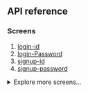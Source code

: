##  API reference
### Screens

1. [login-id](https://auth0.github.io/universal-login/classes/Classes.LoginId.html)
2. [login-Password](https://auth0.github.io/universal-login/classes/Classes.LoginPassword.html)
3. [signup-id](https://auth0.github.io/universal-login/classes/Classes.SignupId.html)
4. [signup-password](https://auth0.github.io/universal-login/classes/Classes.SignupPassword.html)
<details>
  <summary>Explore more screens...</summary>

  5. [login-passwordless-email-code](https://auth0.github.io/universal-login/classes/Classes.LoginPasswordlessEmailCode.html)
  6. [login-passwordless-sms-otp](https://auth0.github.io/universal-login/classes/Classes.LoginPasswordlessSmsOtp.html)
  7. [passkey-enrollment](https://auth0.github.io/universal-login/classes/Classes.PasskeyEnrollment.html)
  8. [passkey-enrollment-local](https://auth0.github.io/universal-login/classes/Classes.PasskeyEnrollmentLocal.html)
  9. [phone-identifier-enrollment](https://auth0.github.io/universal-login/classes/Classes.PhoneIdentifierEnrollment.html)
  10. [phone-identifier-challenge](https://auth0.github.io/universal-login/classes/Classes.PhoneIdentifierChallenge.html)
  11. [email-identifier-challenge](https://auth0.github.io/universal-login/classes/Classes.EmailIdentifierChallenge.html)
  12. [interstitial-captcha](https://auth0.github.io/universal-login/classes/Classes.InterstitialCaptcha.html)
  13. [login](https://auth0.github.io/universal-login/classes/Classes.Login.html)
  14. [signup](https://auth0.github.io/universal-login/classes/Classes.Signup.html)
  15. [reset-password-email](https://auth0.github.io/universal-login/classes/Classes.ResetPasswordEmail.html)
  16. [reset-password-request](https://auth0.github.io/universal-login/classes/Classes.ResetPasswordRequest.html)
  17. [reset-password](https://auth0.github.io/universal-login/classes/Classes.ResetPassword.html)
  18. [reset-password-error](https://auth0.github.io/universal-login/classes/Classes.ResetPasswordError.html)
# Auth0 ACUL JS SDK

![ACUL JS SDK](https://cdn.auth0.com/website/sdks/banners/auth0-acul-js-banner.png)

<div align="center">

[![NPM Version](https://img.shields.io/npm/v/@auth0/auth0-acul-js)](https://www.npmjs.com/package/@auth0/auth0-acul-js)
[![Downloads](https://img.shields.io/npm/dw/@auth0/auth0-acul-js)](https://www.npmjs.com/package/@auth0/auth0-acul-js)
[![codecov](https://codecov.io/gh/auth0/auth0-acul-js/branch/main/graph/badge.svg)](https://codecov.io/gh/auth0/auth0-acul-js)
[![License](https://img.shields.io/badge/License-MIT-blue.svg?style=flat)](https://opensource.org/licenses/MIT)

</div>

<div align='center'>

📚 [Documentation](#-documentation) - 🚀 [Getting Started](#-getting-started) - 💻 [API Reference](#-api-reference) - 💬 [Feedback](#-feedback)

</div>

The **Auth0 ACUL JS SDK** enables you to work with Advanced Customization for Universal Login.

It simplifies integrating authentication screens (login, signup, passwordless, passkey enrollment, etc.) into your web applications, providing the necessary tools for seamless implementation.

> [!CAUTION]
>
> This feature is still in **Early Access**. Please contact your Account Manager to get this feature enabled on your Auth0 tenant. [read more...](#legal)

## 📚 Documentation

- [Quickstart](https://auth0.com/docs/customize/login-pages/advanced-customizations/getting-started/sdk-quickstart) - our guide for setting up the SDK on your app.
- [Guides](https://auth0.com/docs/customize/login-pages/advanced-customizations/screens) - more guides for common use cases
- [Examples](https://github.com/auth0/universal-login/tree/master/packages/auth0-acul-js/examples) - code snippets for different customization use cases.
- [FAQs](FAQ.md) - Find answers to frequently asked questions about the Auth0 ACUL JS SDK.

## 🚀 Getting started

### Prerequisites
Before starting, ensure that you have the following setup:

1. **Custom Domain**: Ensure that a custom domain is configured for your Auth0 tenant.
2. **Screen Configuration**: Set up the required authentication screens within your Auth0 flow.  
   For detailed steps, refer to the [Configure ACUL Screens](https://auth0.com/docs/customize/login-pages/advanced-customizations/getting-started/configure-acul-screens).

### Installation

You can easily install the SDK via [npm](https://npmjs.org):

```sh
npm install @auth0/auth0-acul-js
```


After installing the SDK, you can import the relevant screen module, which you want to configure

### Importing Screens

```js
// Default import of any particular screen, eg: login-id screen
import  LoginId  from '@auth0/auth0-acul-js/login-id'; 

// Named import of any screen
import  { LoginId }  from '@auth0/auth0-acul-js'; 

// Default import of all screens
import  * as Screens  from '@auth0/auth0-acul-js'; 

```
Note: For more details on import paths for all screens, refer to the [FAQ's](FAQ.md).

## 👨‍💻 Usage

### Adding Functionality to Your Screens

Let’s look at an example for adding logic to the `login-id` screen.

#### Example: Add Logic to Login Button
```typescript
  import  LoginId  from '@auth0/auth0-acul-js/login-id';

  const loginIdManager = new LoginId();

  // Trigger the login method on button click
  loginIdManager.login({
    username: "testUser"
  });
``` 

#### Get List of Mandatory Fields for Login
 ```typescript
 const { transaction } = loginIdManager
 const requiredFields = transaction.getActiveIdentifiers();
 ```

 #### Integrating Social Connections for Login
To allow users to login via social connections (e.g., Google, Facebook), use the following snippet

```typescript
import  LoginId  from "@auth0/auth0-acul-js/login-id";
const loginIdManager = new LoginId();

// Check if alternateConnections is available and has at least one item
if (!loginIdManager.transaction.getAlternateConnections()) {
  console.error('No alternate connections available.');
}

// Select the first available connection (users can select any available connection)
const selectedConnection = alternateConnections[0];

// Log the chosen connection for debugging or informational purposes
console.log(`Selected connection: ${selectedConnection.name}`);

// Proceed with social login using the selected connection
loginIdManager.socialLogin({
  connection: selectedConnection.name,
})
```
For more examples, visit our [examples](https://github.com/auth0/universal-login/blob/master/packages/auth0-acul-js/examples/login-id.md)

## Quick Start with Boilerplate App
Get up and running quickly with our boilerplate starter template: [Link](https://github.com/auth0/auth0-acul-react-boilerplate)

## 💻 API reference
### Screens

| No.    | Prompt             | Screen Name       | Documentation Link                                                                                    |
|--------|--------------------|-------------------|--------------------------------------------------------------------------------------------|
| 1      | login              | login             | [Link](https://auth0.github.io/universal-login/classes/Classes.Login.html)                 |
| 2      | loginId            | login-id          | [Link](https://auth0.github.io/universal-login/classes/Classes.LoginId.html)               |
| 3      | login-password     | login-password    | [Link](https://auth0.github.io/universal-login/classes/Classes.LoginPassword.html)         |
| 4      | signup-id          | signup-id         | [Link](https://auth0.github.io/universal-login/classes/Classes.SignupId.html)              |
| 5      | signup-password    | signup-password   | [Link](https://auth0.github.io/universal-login/classes/Classes.SignupPassword.html)        |

<details>
  <summary>Explore more screens...</summary>

| No.    | Prompt                         | Screen Name                                      | Documentation Link                                                                                                                        |
|--------|--------------------------------|-------------------------------------------|-------------------------------------------------------------------------------------------------------|
| 6      | login-passwordless             | login-passwordless-email-code             | [Link](https://auth0.github.io/universal-login/classes/Classes.LoginPasswordlessEmailCode.html)   |
| 7      | login-passwordless             | login-passwordless-sms-otp                | [Link](https://auth0.github.io/universal-login/classes/Classes.LoginPasswordlessSmsOtp.html)      |
| 8      | passkeys                       | passkey-enrollment                        | [Link](https://auth0.github.io/universal-login/classes/Classes.PasskeyEnrollment.html)                |
| 9      | passkeys                       | passkey-enrollment-local                  | [Link](https://auth0.github.io/universal-login/classes/Classes.PasskeyEnrollmentLocal.html)           |
| 10     | phone-identifier-enrollment    | phone-identifier-enrollment               | [Link](https://auth0.github.io/universal-login/classes/Classes.PhoneIdentifierEnrollment.html)    |
| 11     | phone-identifier-challenge     | phone-identifier-challenge                | [Link](https://auth0.github.io/universal-login/classes/Classes.PhoneIdentifierChallenge.html)         |
| 12     | email-identifier-challenge     | email-identifier-challenge                | [Link](https://auth0.github.io/universal-login/classes/Classes.EmailIdentifierChallenge.html)     |
| 13     | captcha                        | interstitial-captcha                      | [Link](https://auth0.github.io/universal-login/classes/Classes.InterstitialCaptcha.html)      |
| 14     | reset-password                 | reset-password-email                      | [Link](https://auth0.github.io/universal-login/classes/Classes.ResetPasswordEmail.html)       |
| 15     | reset-password                 | reset-password-request                    | [Link](https://auth0.github.io/universal-login/classes/Classes.ResetPasswordRequest.html)        |
| 16     | reset-password                 | reset-password                            | [Link](https://auth0.github.io/universal-login/classes/Classes.ResetPassword.html)                |
| 17     | reset-password                 | reset-password-error                      | [Link](https://auth0.github.io/universal-login/classes/Classes.ResetPasswordError.html)            |
| 18     | reset-password                 | reset-password-success                    | [Link](https://auth0.github.io/universal-login/classes/Classes.ResetPasswordSuccess.html)         |
| 19     | signup                         | signup                                    | [Link](https://auth0.github.io/universal-login/classes/Classes.Signup.html)                        |
| 20     | mfa                            | mfa-detect-browser-capabilities           | [Link](https://auth0.github.io/universal-login/classes/Classes.MfaDetectBrowserCapabilities.html)   |
| 21     | mfa                            | mfa-enroll-result                         | [Link](https://auth0.github.io/universal-login/classes/Classes.MfaEnrollResult.html)   |
| 22     | mfa                            | mfa-begin-enroll-options                  | [Link](https://auth0.github.io/universal-login/classes/Classes.MfaBeginEnrollOptions.html)       |
| 23     | mfa                            | mfa-login-options                         | [Link](https://auth0.github.io/universal-login/classes/Classes.MfaLoginOptions.html)   |
| 24     | mfa-push                       | mfa-push-enrollment-qr                    | [Link](https://auth0.github.io/universal-login/classes/Classes.MfaPushEnrollmentQr.html)            |
| 25     | mfa-push                       | mfa-push-welcome                          | [Link](https://auth0.github.io/universal-login/classes/Classes.MfaPushWelcome.html)            |
| 26     | mfa-push                       | mfa-push-challenge-push                   | [Link](https://auth0.github.io/universal-login/classes/Classes.MfaPushChallengePush.html)   |
| 27     | mfa-push                       | mfa-push-list                             | [Link](https://auth0.github.io/universal-login/classes/Classes.MfaPushList.html)                   |
| 28     | mfa-sms                        | mfa-country-codes                         | [Link](https://auth0.github.io/universal-login/classes/Classes.MfaCountryCodes.html)              |
| 29     | mfa-sms                        | mfa-sms-challenge                         |   [Link](https://auth0.github.io/universal-login/classes/Classes.MfaSmsChallenge.html)                 |
| 30     | mfa-sms                        | mfa-sms-enrollment                        | [Link](https://auth0.github.io/universal-login/classes/Classes.MfaSmsEnrollment.html)           |
| 31     | mfa-sms                        | mfa-sms-list                              |  [Link](https://auth0.github.io/universal-login/classes/Classes.MfaSmsList.html)                  |
| 32     | mfa-email                      | mfa-email-challenge                       | [Link](https://auth0.github.io/universal-login/classes/Classes.MfaEmailChallenge.html)   |
| 33     | mfa-email                      | mfa-email-list                            | [Link](https://auth0.github.io/universal-login/classes/Classes.MfaEmailList.html)   |
| 34     | invitatino                     | accept-invitation                         | [Link](https://auth0.github.io/universal-login/classes/Classes.AcceptInvitation.html)   |
| 35     | organizations                  | organization-picker                       | [Link](https://auth0.github.io/universal-login/classes/Classes.OrganizationPicker.html)        |
| 36     | organizations                  | organization-selection                    | [Link](https://auth0.github.io/universal-login/classes/Classes.OrganizationSelection.html)        |
| 37     | reset-password                 | mfa-otp-challenge                         | [Link](https://auth0.github.io/universal-login/classes/Classes.MfaOtpChallenge.html)   |
| 38     | mfa-otp                        | mfa-otp-enrollment-code                   | [Link](https://auth0.github.io/universal-login/classes/Classes.MfaOtpEnrollmentCode.html)   |
| 39     | mfa-otp                        | mfa-otp-enrollment-qr                     | [Link](https://auth0.github.io/universal-login/classes/Classes.MfaOtpEnrollmentQr.html)   |
| 40     | reset-password                 | reset-password-mfa-email-challenge        | [Link](https://auth0.github.io/universal-login/classes/Classes.ResetPasswordMfaEmailChallenge.html)  |
| 41     | reset-password                 | reset-password-mfa-push-challenge-push    | [Link](https://auth0.github.io/universal-login/classes/Classes.ResetPasswordMfaPushChallengePush.html)|
| 42     | reset-password                 | mfa-sms-challenge                         | [Link](https://auth0.github.io/universal-login/classes/Classes.ResetPasswordMfaSmsChallenge.html)   |
| 43     | reset-password                 | reset-password-mfa-otp-challenge          | [Link](https://auth0.github.io/universal-login/classes/Classes.OrganizationSelection.html)   |
| 44     | mfa-phone                      | mfa-phone-enrollment                      | [Link](https://auth0.github.io/universal-login/classes/Classes.MfaPhoneEnrollment.html)   |
| 45     | mfa-voice                      | mfa-voice-enrollment                      | [Link](https://auth0.github.io/universal-login/classes/Classes.MfaVoiceEnrollment.html)   |
| 46     | mfa-recovery-code              | mfa-recovery-code-challenge               | [Link](https://auth0.github.io/universal-login/classes/Classes.MfaRecoveryCodeChallenge.html)   |
| 47     | device-flow                    | device-code-activation-allowed            | [Link](https://auth0.github.io/universal-login/classes/Classes.DeviceCodeActivationAllowed.html)   |
| 48     | device-flow                    | device-code-activation-denied             | [Link](https://auth0.github.io/universal-login/classes/Classes.DeviceCodeActivationDenied.html)   |
| 49     | device-flow                    | device-code-activation                    | [Link](https://auth0.github.io/universal-login/classes/Classes.DeviceCodeActivation.html)   |
| 50     | reset-password             | reset-password-mfa-recovery-code-challenge | [Link](https://auth0.github.io/universallogin/classes/Classes.ResetPasswordMfaRecoveryCodeChallenge.html) |
| 51     | reset-password                 | reset-password-mfa-voice                  | [Link](https://auth0.github.io/universal-login/classes/Classes.ResetPasswordMfaVoiceChallenge.html)   |
| 52     | common                         | redeem-ticket                             | [Link](https://auth0.github.io/universal-login/classes/Classes.RedeemTicket.html)   |
| 53     | device-flow                    | device-code-confirmation                  | [Link](https://auth0.github.io/universal-login/classes/Classes.DeviceCodeConfirmation.html)   |
| 54     | mfa-phone                      | mfa-phone-challenge                       | [Link](https://auth0.github.io/universal-login/classes/Classes.MfaPhoneChallenge.html) |
| 55     | mfa-voice                      | mfa-voice-challenge                       | [Link](https://auth0.github.io/universal-login/classes/Classes.MfaVoiceChallenge.html)   |
| 56     | mfa-recovery-code              | mfa-recovery-code-enrollment              | [Link](https://auth0.github.io/universal-login/classes/Classes.MfaRecoveryCodeEnrollment.html)   |
| 57     | reset-password                 | reset-password-mfa-phone-challenge        | [Link](https://auth0.github.io/universal-login/classes/Classes.ResetPasswordMfaPhoneChallenge.html)   |
| 58     | mfa-recovery-code              | mfa-recovery-code-challenge-new-code      | [Link](https://auth0.github.io/universal-login/classes/Classes.MfaRecoveryCodeChallengeNewCode.html) |
| 59     | logout                         | logout                                    | [Link](https://auth0.github.io/universal-login/classes/Classes.Logout.html) |
| 60     | logout                         | logout-aborted                            | [Link](https://auth0.github.io/universal-login/classes/Classes.LogoutAborted.html) |
| 61     | logout                         | logout-complete                           | [Link](https://auth0.github.io/universal-login/classes/Classes.LogoutComplete.html) |
| 62     | email-verification             | email-verification-result                 | [Link](https://auth0.github.io/universal-login/classes/Classes.EmailVerificationResult.html) |
| 63     | login-email-verification       | login-email-verification                  | [Link](https://auth0.github.io/universal-login/classes/Classes.LoginEmailVerification.html) |
| 64     |mfa-webauthn                    | mfa-webauthn-platform-enrollment        | [Link](https://auth0.github.io/universal-login/classes/Classes.MfaWebAuthnPlatformEnrollment.html)                        |
| 65     |mfa-webauthn                    | mfa-webauthn-error        | [Link](https://auth0.github.io/universal-login/classes/Classes.MfaWebAuthnError.html)                        |
| 66     |mfa-webauthn                    | mfa-webauthn-roaming-enrollment          | [Link](https://auth0.github.io/universal-login/classes/Classes.MfaWebAuthnRoamingEnrollment.html)   |
| 67     |mfa-webauthn                    | mfa-webauthn-roaming-challenge          | [Link](https://auth0.github.io/universal-login/classes/Classes.MfaWebAuthnRoamingChallenge.html)   |
| 68     |mfa-webauthn                    | mfa-webauthn-platform-challenge          | [Link](https://auth0.github.io/universal-login/classes/Classes.MfaWebAuthnPlatformChallenge.html)   |
| 69     |mfa-webauthn                    | mfa-webauthn-enrollment-success          | [Link](https://auth0.github.io/universal-login/classes/Classes.MfaWebAuthnEnrollmentSuccess.html)   |
| 70     |mfa-webauthn                    | mfa-webauthn-change-key-nickname          | [Link](https://auth0.github.io/universal-login/classes/Classes.MfaWebAuthnChangeKeyNickname.html)   |
| 71     |reset-password                    | reset-password-mfa-webauthn-platform-challenge | [Link](https://auth0.github.io/universal-login/classes/Classes.ResetPasswordMfaWebAuthnPlatformChallenge.html)                |
| 72     |reset-password                    | reset-password-mfa-webauthn-roaming-challenge | [Link](https://auth0.github.io/universal-login/classes/Classes.ResetPasswordMfaWebAuthnRoamingChallenge.html)   |
| 73     |consent                   | consent | [Link](https://auth0.github.io/universal-login/classes/Classes.consent.html)   |
| 74     |brute-force-protection-unblock                   | brute-force-protection-unblock | [Link](https://auth0.github.io/universal-login/classes/Classes.BruteForceProtectionUnblock.html)   |
| 73     |brute-force-protection-unblock-success                     | brute-force-protection-unblock-success   | [Link](https://auth0.github.io/universal-login/classes/Classes.BruteForceProtectionUnblockSuccess.html)   |
| 73     |brute-force-protection-unblock-failure                     | brute-force-protection-unblock-failure   | [Link](https://auth0.github.io/universal-login/classes/Classes.BruteForceProtectionUnblockFailure.html)   |
</details>




## 💬 Feedback

### Contributing

We appreciate feedback and contribution to this repo! Before you get started, please see the following:

- [Auth0's general contribution guidelines](https://github.com/auth0/open-source-template/blob/master/GENERAL-CONTRIBUTING.md)
- [Auth0's code of conduct guidelines](https://github.com/auth0/open-source-template/blob/master/CODE-OF-CONDUCT.md)

### Raise an issue

To provide feedback or report a bug, please [raise an issue on our issue tracker](https://github.com/auth0/universal-login/issues).

### Vulnerability Reporting

Please do not report security vulnerabilities on the public GitHub issue tracker. The [Responsible Disclosure Program](https://auth0.com/responsible-disclosure-policy) details the procedure for disclosing security issues.

### Legal

**Early Access.** This SDK and its associated product are made available only in Early Access ("EA") format and are governed by the Free Trial terms of the [Okta Master Subscription Agreement](https://www.okta.com/agreements/#mastersubscriptionagreement). If Okta elects to make a version of this SDK and its associated product Generally Available ("GA"), such GA version may have different pricing, product and feature configurations, and use of the GA product and SDK will be subject to the standard terms of the Agreement (or other such titled written or electronic agreement addressing the same subject matter) between Okta and Customer."

---

<p align="center">
  <picture>
    <source media="(prefers-color-scheme: light)" srcset="https://cdn.auth0.com/website/sdks/logos/auth0_light_mode.png"   width="150">
    <source media="(prefers-color-scheme: dark)" srcset="https://cdn.auth0.com/website/sdks/logos/auth0_dark_mode.png" width="150">
    <img alt="Auth0 Logo" src="https://cdn.auth0.com/website/sdks/logos/auth0_light_mode.png" width="150">
  </picture>
</p>
<p align="center">Auth0 is an easy to implement, adaptable authentication and authorization platform. To learn more checkout <a href="https://auth0.com/why-auth0">Why Auth0?</a></p>
<p align="center">
This project is licensed under the MIT license. See the <a href="https://github.com/auth0/auth0.js/blob/master/LICENSE"> LICENSE</a> file for more info.</p>
  19. [reset-password-success](https://auth0.github.io/universal-login/classes/Classes.ResetPasswordSuccess.html)
</details>